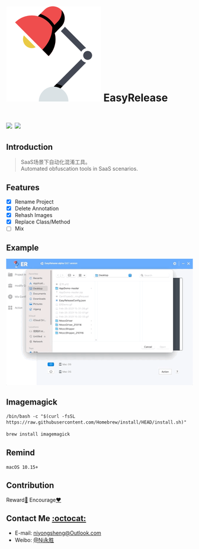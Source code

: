 ![(logo)](https://github.com/niyongsheng/EasyRelease/blob/main/logo.png?raw=true&width=100&height=100)
EasyRelease
===
[![](https://img.shields.io/badge/platform-Mac-orange.svg)](https://developer.apple.com/mac/)
[![](https://img.shields.io/badge/license-MIT-blue.svg)](https://github.com/niyongsheng/EasyRelease/blob/master/LICENSE)
===

## Introduction
> SaaS场景下自动化混淆工具。<br/>
> Automated obfuscation tools in SaaS scenarios.

## Features
- [x] Rename Project
- [x] Delete Annotation
- [x] Rehash Images
- [x] Replace Class/Method
- [ ] Mix

## Example
![image](https://github.com/niyongsheng/niyongsheng.github.io/blob/master/Document/easy_release_demo.gif?raw=true)

## Imagemagick
```shell
/bin/bash -c "$(curl -fsSL https://raw.githubusercontent.com/Homebrew/install/HEAD/install.sh)"

brew install imagemagick
```

## Remind
`macOS 10.15+ `

## Contribution
Reward[:lollipop:](https://github.com/niyongsheng/niyongsheng.github.io/blob/master/Beg/README.md)  Encourage[:heart:](https://github.com/niyongsheng/EasyRelease/stargazers)

## Contact Me [:octocat:](https://niyongsheng.github.io)
* E-mail: niyongsheng@Outlook.com
* Weibo: [@Ni永胜](https://weibo.com/u/7317805089)
